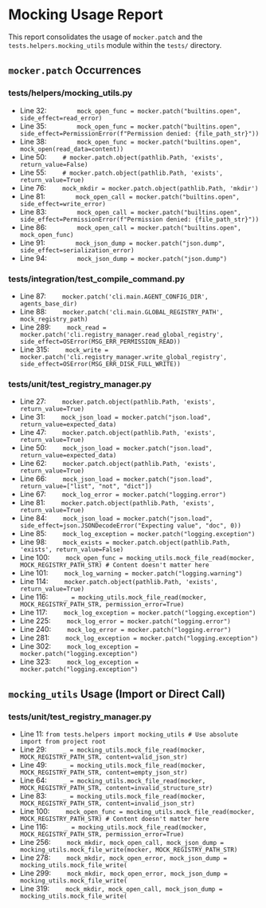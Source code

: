# Mocking Usage Report

This report consolidates the usage of `mocker.patch` and the `tests.helpers.mocking_utils` module within the `tests/` directory.

## `mocker.patch` Occurrences

### tests/helpers/mocking_utils.py
- Line 32: `        mock_open_func = mocker.patch("builtins.open", side_effect=read_error)`
- Line 35: `        mock_open_func = mocker.patch("builtins.open", side_effect=PermissionError(f"Permission denied: {file_path_str}"))`
- Line 38: `        mock_open_func = mocker.patch("builtins.open", mock_open(read_data=content))`
- Line 50: `    # mocker.patch.object(pathlib.Path, 'exists', return_value=False)`
- Line 55: `    # mocker.patch.object(pathlib.Path, 'exists', return_value=True)`
- Line 76: `    mock_mkdir = mocker.patch.object(pathlib.Path, 'mkdir')`
- Line 81: `        mock_open_call = mocker.patch("builtins.open", side_effect=write_error)`
- Line 83: `        mock_open_call = mocker.patch("builtins.open", side_effect=PermissionError(f"Permission denied: {file_path_str}"))`
- Line 86: `        mock_open_call = mocker.patch("builtins.open", mock_open_func)`
- Line 91: `        mock_json_dump = mocker.patch("json.dump", side_effect=serialization_error)`
- Line 94: `        mock_json_dump = mocker.patch("json.dump")`

### tests/integration/test_compile_command.py
- Line 87: `    mocker.patch('cli.main.AGENT_CONFIG_DIR', agents_base_dir)`
- Line 88: `    mocker.patch('cli.main.GLOBAL_REGISTRY_PATH', mock_registry_path)`
- Line 289: `    mock_read = mocker.patch('cli.registry_manager.read_global_registry', side_effect=OSError(MSG_ERR_PERMISSION_READ))`
- Line 315: `    mock_write = mocker.patch('cli.registry_manager.write_global_registry', side_effect=OSError(MSG_ERR_DISK_FULL_WRITE))`

### tests/unit/test_registry_manager.py
- Line 27: `    mocker.patch.object(pathlib.Path, 'exists', return_value=True)`
- Line 31: `    mock_json_load = mocker.patch("json.load", return_value=expected_data)`
- Line 47: `    mocker.patch.object(pathlib.Path, 'exists', return_value=True)`
- Line 50: `    mock_json_load = mocker.patch("json.load", return_value=expected_data)`
- Line 62: `    mocker.patch.object(pathlib.Path, 'exists', return_value=True)`
- Line 66: `    mock_json_load = mocker.patch("json.load", return_value=["list", "not", "dict"])`
- Line 67: `    mock_log_error = mocker.patch("logging.error")`
- Line 81: `    mocker.patch.object(pathlib.Path, 'exists', return_value=True)`
- Line 84: `    mock_json_load = mocker.patch("json.load", side_effect=json.JSONDecodeError("Expecting value", "doc", 0))`
- Line 85: `    mock_log_exception = mocker.patch("logging.exception")`
- Line 98: `    mock_exists = mocker.patch.object(pathlib.Path, 'exists', return_value=False)`
- Line 100: `    mock_open_func = mocking_utils.mock_file_read(mocker, MOCK_REGISTRY_PATH_STR) # Content doesn't matter here`
- Line 101: `    mock_log_warning = mocker.patch("logging.warning")`
- Line 114: `    mocker.patch.object(pathlib.Path, 'exists', return_value=True)`
- Line 116: `    _ = mocking_utils.mock_file_read(mocker, MOCK_REGISTRY_PATH_STR, permission_error=True)`
- Line 117: `    mock_log_exception = mocker.patch("logging.exception")`
- Line 225: `    mock_log_error = mocker.patch("logging.error")`
- Line 240: `    mock_log_error = mocker.patch("logging.error")`
- Line 281: `    mock_log_exception = mocker.patch("logging.exception")`
- Line 302: `    mock_log_exception = mocker.patch("logging.exception")`
- Line 323: `    mock_log_exception = mocker.patch("logging.exception")`

## `mocking_utils` Usage (Import or Direct Call)

### tests/unit/test_registry_manager.py
- Line 11: `from tests.helpers import mocking_utils # Use absolute import from project root`
- Line 29: `    _ = mocking_utils.mock_file_read(mocker, MOCK_REGISTRY_PATH_STR, content=valid_json_str)`
- Line 49: `    _ = mocking_utils.mock_file_read(mocker, MOCK_REGISTRY_PATH_STR, content=empty_json_str)`
- Line 64: `    _ = mocking_utils.mock_file_read(mocker, MOCK_REGISTRY_PATH_STR, content=invalid_structure_str)`
- Line 83: `    _ = mocking_utils.mock_file_read(mocker, MOCK_REGISTRY_PATH_STR, content=invalid_json_str)`
- Line 100: `    mock_open_func = mocking_utils.mock_file_read(mocker, MOCK_REGISTRY_PATH_STR) # Content doesn't matter here`
- Line 116: `    _ = mocking_utils.mock_file_read(mocker, MOCK_REGISTRY_PATH_STR, permission_error=True)`
- Line 256: `    mock_mkdir, mock_open_call, mock_json_dump = mocking_utils.mock_file_write(mocker, MOCK_REGISTRY_PATH_STR)`
- Line 278: `    mock_mkdir, mock_open_error, mock_json_dump = mocking_utils.mock_file_write(`
- Line 299: `    mock_mkdir, mock_open_error, mock_json_dump = mocking_utils.mock_file_write(`
- Line 319: `    mock_mkdir, mock_open_call, mock_json_dump = mocking_utils.mock_file_write(`